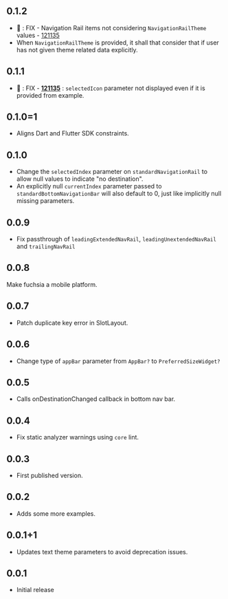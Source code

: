 ## 0.1.2

* 🐛 : FIX - Navigation Rail items not considering `NavigationRailTheme` values - [121135](https://github.com/flutter/flutter/issues/121135)
* When `NavigationRailTheme` is provided, it shall that consider that if user has not given theme related data explicitly.

## 0.1.1

* 🐛 : FIX - [**121135**](https://github.com/flutter/flutter/issues/121135) : `selectedIcon` parameter not displayed even if it is provided from example.

## 0.1.0=1

* Aligns Dart and Flutter SDK constraints.

## 0.1.0

* Change the `selectedIndex` parameter on `standardNavigationRail` to allow null values to indicate "no destination".
* An explicitly null `currentIndex` parameter passed to `standardBottomNavigationBar` will also default to 0, just like implicitly null missing parameters.

## 0.0.9

* Fix passthrough of `leadingExtendedNavRail`, `leadingUnextendedNavRail` and `trailingNavRail`

## 0.0.8

Make fuchsia a mobile platform.

## 0.0.7

* Patch duplicate key error in SlotLayout.

## 0.0.6

* Change type of `appBar` parameter from `AppBar?` to `PreferredSizeWidget?`

## 0.0.5

* Calls onDestinationChanged callback in bottom nav bar.

## 0.0.4

* Fix static analyzer warnings using `core` lint.

## 0.0.3

* First published version.

## 0.0.2

* Adds some more examples.

## 0.0.1+1

* Updates text theme parameters to avoid deprecation issues.

## 0.0.1

* Initial release
